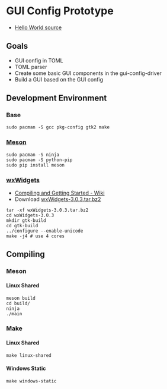 # GUI Config Prototype

- [Hello World source](https://wiki.wxwidgets.org/Hello_World)

## Goals
- GUI config in TOML
- TOML parser
- Create some basic GUI components in the gui-config-driver
- Build a GUI based on the GUI config

## Development Environment
### Base
```
sudo pacman -S gcc pkg-config gtk2 make
```

### [Meson](http://mesonbuild.com/index.html)
```
sudo pacman -S ninja
sudo pacman -S python-pip
sudo pip install meson
```


### [wxWidgets](https://www.wxwidgets.org/)
- [Compiling and Getting Started - Wiki](https://wiki.wxwidgets.org/Compiling_and_getting_started)
- Download [wxWidgets-3.0.3.tar.bz2](https://github.com/wxWidgets/wxWidgets/releases/download/v3.0.3/wxWidgets-3.0.3.tar.bz2)

```
tar -xf wxWidgets-3.0.3.tar.bz2
cd wxWidgets-3.0.3
mkdir gtk-build
cd gtk-build
../configure --enable-unicode
make -j4 # use 4 cores
```

## Compiling
### Meson
#### Linux Shared
```
meson build
cd build/
ninja
./main
```

### Make
#### Linux Shared
```
make linux-shared
```

#### Windows Static
```
make windows-static
```